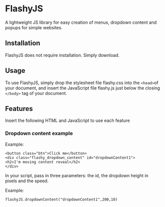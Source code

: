 # FlashyJS

A lightweight JS library for easy creation of menus, dropdown content and popups for simple websites.


## Installation

FlashyJS does not require installation. Simply download.


## Usage

To use FlashyJS, simply drop the stylesheet file flashy.css into the `<head>`of your document, and insert the JavaScript file flashy.js just below the closing `</body>` tag of your document.


## Features

Insert the following HTML and JavaScript to use each feature

### Dropdown content example

Example:

```
<button class="btn">Click me</button>
<div class="flashy_dropdown_content" id="dropdownContent1">
<h2>I'm moving content reveal</h2>
</div>
```

In your script, pass in three parameters: the id, the dropdown height in pixels and the speed.

Example:

```
flashyJS.dropdownContent("dropdownContent1",200,10)
```

